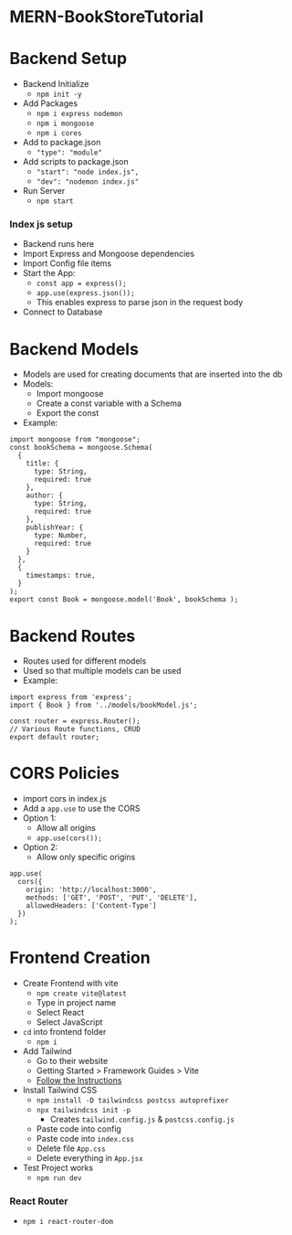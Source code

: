 # MERN-BookStoreTutorial

# Backend Setup

- Backend Initialize
  - `npm init -y`
- Add Packages
  - `npm i express nodemon`
  - `npm i mongoose`
  - `npm i cores`
- Add to package.json
  - `"type": "module"`
- Add scripts to package.json
  - `"start": "node index.js",`
  - `"dev": "nodemon index.js"`
- Run Server
  - `npm start`

### Index js setup

- Backend runs here
- Import Express and Mongoose dependencies
- Import Config file items
- Start the App:
  - `const app = express();`
  - `app.use(express.json());`
  - This enables express to parse json in the request body
- Connect to Database

# Backend Models

- Models are used for creating documents that are inserted into the db
- Models:
  - Import mongoose
  - Create a const variable with a Schema
  - Export the const
- Example:
```
import mongoose from "mongoose";
const bookSchema = mongoose.Schema(
  {
    title: {
      type: String,
      required: true
    },
    author: {
      type: String,
      required: true
    },
    publishYear: {
      type: Number,
      required: true
    }
  },
  {
    timestamps: true,
  }
);
export const Book = mongoose.model('Book', bookSchema );
```

# Backend Routes

- Routes used for different models
- Used so that multiple models can be used
- Example:
```
import express from 'express';
import { Book } from '../models/bookModel.js';

const router = express.Router();
// Various Route functions, CRUD
export default router;
```

# CORS Policies

- import cors in index.js
- Add a `app.use` to use the CORS
- Option 1:
  - Allow all origins
  - `app.use(cors());`
- Option 2:
  - Allow only specific origins
```
app.use(
  cors({
    origin: 'http://localhost:3000',
    methods: ['GET', 'POST', 'PUT', 'DELETE'],
    allowedHeaders: ['Content-Type']
  })
);
```

# Frontend Creation

- Create Frontend with vite
  - `npm create vite@latest`
  - Type in project name
  - Select React
  - Select JavaScript
- `cd` into frontend folder
  - `npm i`
- Add Tailwind
  - Go to their website
  - Getting Started > Framework Guides > Vite
  - [Follow the Instructions](https://tailwindcss.com/docs/guides/vite)
- Install Tailwind CSS
  - `npm install -D tailwindcss postcss autoprefixer`
  - `npx tailwindcss init -p`
    - Creates `tailwind.config.js` & `postcss.config.js`
  - Paste code into config
  - Paste code into `index.css`
  - Delete file `App.css`
  - Delete everything in `App.jsx`
- Test Project works
  - `npm run dev`

### React Router

- `npm i react-router-dom`